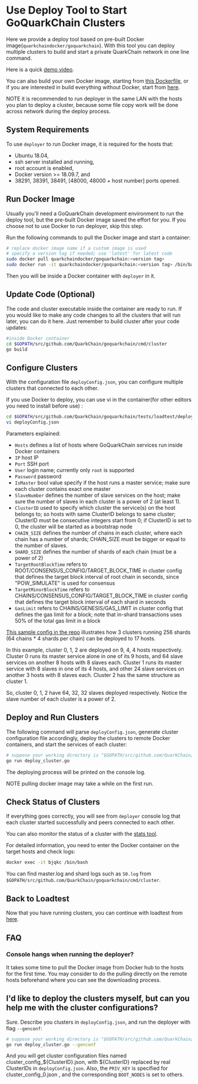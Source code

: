 # Use Deploy Tool to Start GoQuarkChain Clusters

Here we provide a deploy tool based on pre-built Docker image(`quarkchaindocker/goquarkchain`). With this tool you can deploy multiple clusters to build 
and start a private QuarkChain network in one line command. 

Here is a quick [demo video](https://www.youtube.com/watch?v=0_aME3vUILQ).

You can also build your own Docker image, starting from [this Dockerfile](../../../docker/Dockerfile), or if you are 
interested in build everything without Docker, start from [here](../../../README.md#development-setup). 

NOTE it is recommended to run deployer in the same LAN with the hosts you plan to deploy a cluster, because some file copy work 
will be done across network during the deploy process. 

## System Requirements

To use `deployer` to run Docker image, it is required for the hosts that:

   - Ubuntu 18.04, 
   - ssh server installed and running,
   - root account is enabled, 
   - Docker version >= 18.09.7, and
   - 38291, 38391, 38491, [48000, 48000 + host number] ports opened.

## Run Docker Image

Usually you'll need a GoQuarkChain development environment to run the deploy tool, but the pre-built Docker image 
saved the effort for you. If you choose not to use Docker to run deployer, skip this step.

Run the following commands to pull the Docker image and start a container:

```bash
# replace docker image name if a custom image is used
# specify a version tag if needed; use 'latest' for latest code 
sudo docker pull quarkchaindocker/goquarkchain:<version tag>
sudo docker run -it quarkchaindocker/goquarkchain:<version tag> /bin/bash 
```
Then you will be inside a Docker container with `deployer` in it.

## Update Code (Optional)
The code and cluster executable inside the container are ready to run. 
If you would like to make any code changes to all the clusters that will run later, you can do it here. 
Just remember to build cluster after your code updates:
```bash
#inside Docker container
cd $GOPATH/src/github.com/QuarkChain/goquarkchain/cmd/cluster
go build
```

## Configure Clusters
With the configuration file `deployConfig.json`, you can configure multiple clusters that connected to each other. 

If you use Docker to deploy, you can use vi in the container(for other editors you need to install before use) :
```bash
cd $GOPATH/src/github.com/QuarkChain/goquarkchain/tests/loadtest/deployer
vi deployConfig.json
```
Parameters explained:
- `Hosts` defines a list of hosts where GoQuarkChain services run inside Docker containers
- `IP` host IP
- `Port` SSH port
- `User` login name; currently only `root` is supported
- `Password` password
- `IsMaster` bool value specify if the host runs a master service; make sure each cluster contains exact one master 
- `SlaveNumber` defines the number of slave services on the host; make sure the number of slaves in each cluster is a power of 2 (at least 1).
- `ClusterID` used to specify which cluster the service(s) on the host belongs to; so hosts with same ClusterID belongs 
to same cluster; ClusterID must be consecutive integers start from 0; if ClusterID is set to 0, the cluster will be 
started as a bootstrap node
- `CHAIN_SIZE` defines the number of chains in each cluster, where each chain has a number of shards; CHAIN_SIZE must be bigger or equal to the number of slaves.
- `SHARD_SIZE` defines the number of shards of each chain (must be a power of 2)
- `TargetRootBlockTime` refers to ROOT/CONSENSUS_CONFIG/TARGET_BLOCK_TIME in cluster config that defines the target block interval of root chain in seconds, since "POW_SIMULATE" is used for consensus
- `TargetMinorBlockTime` refers to CHAINS/CONSENSUS_CONFIG/TARGET_BLOCK_TIME in cluster config that defines the target block interval of each shard in seconds
- `GasLimit` refers to CHAINS/GENESIS/GAS_LIMIT in cluster config that defines the gas limit for a block; note that in-shard transactions uses 50% of the total gas limit in a block

[This sample config in the repo](./deployConfig-sample.json) illustrates how 3 clusters running 256 shards
(64 chains * 4 shards per chain) can be deployed to 17 hosts.

In this example, cluster 0, 1, 2 are deployed on 9, 4, 4 hosts respectively. 
Cluster 0 runs its master service alone in one of its 9 hosts, and 64 slave services on another 8 hosts with 8 slaves each.
Cluster 1 runs its master service with 8 slaves in one of its 4 hosts, and other 24 slave services on another 3 hosts with 8 slaves each.
Cluster 2 has the same structure as cluster 1.

So, cluster 0, 1, 2 have 64, 32, 32 slaves deployed respectively. Notice the slave number of each cluster is a power of 2. 

## Deploy and Run Clusters

The following command will parse `deployConfig.json`, generate cluster configuration file accordingly, deploy the clusters to remote Docker 
containers, and start the services of each cluster:

```bash
# suppose your working directory is "$GOPATH/src/github.com/QuarkChain/goquarkchain/tests/loadtest/deployer"
go run deploy_cluster.go
```
The deploying process will be printed on the console log. 

NOTE pulling docker image may take a while on the first run.

## Check Status of Clusters

If everything goes correctly, you will see from `deployer` console log that each cluster started successfully and peers connected to each other.

You can also monitor the status of a cluster with the [stats tool](../../../cmd/stats).

For detailed information, you need to enter the Docker container on the target hosts and check logs: 
```bash
docker exec -it bjqkc /bin/bash
```
You can find master.log and shard logs such as `S0.log` from `$GOPATH/src/github.com/QuarkChain/goquarkchain/cmd/cluster`.
 
## Back to Loadtest

Now that you have running clusters, you can continue with loadtest from [here](../README.md#start-mining).

## FAQ

### Console hangs when running the deployer?
It takes some time to pull the Docker image from Docker hub to the hosts for the first time. 
You may consider to do the pulling directly on the remote hosts beforehand where you can see the downloading process.

## I'd like to deploy the clusters myself, but can you help me with the cluster configurations?
Sure. Describe you clusters in `deployConfig.json`, and run the deployer with flag `--genconf`:

```bash
# suppose your working directory is "$GOPATH/src/github.com/QuarkChain/goquarkchain/tests/loadtest/deployer"
go run deploy_cluster.go --genconf
```
And you will get cluster configuration files named cluster_config_${ClusterID}.json, with ${ClusterID} replaced by real ClusterIDs in `deployConfig.json`.
Also, the `PRIV_KEY` is specified for cluster_config_0.json , and the corresponding `BOOT_NODES` is set to others.